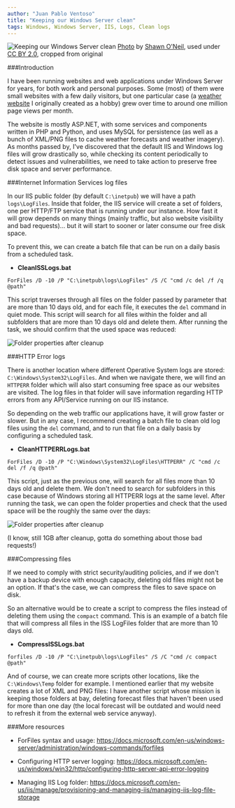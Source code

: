 ```yaml
---
author: "Juan Pablo Ventoso"
title: "Keeping our Windows Server clean"
tags: Windows, Windows Server, IIS, Logs, Clean logs
---
```


<img src="https://raw.githubusercontent.com/juanpabloventoso/end-point-blog/master/2019/09/27/keeping-our-windows-server-clean/cover.jpg" alt="Keeping our Windows Server clean" /> [Photo](https://flic.kr/p/ofjEj4) by [Shawn O'Neil](https://www.flickr.com/photos/oneilsh/), used under [CC BY 2.0](https://creativecommons.org/licenses/by/2.0/), cropped from original


###Introduction

I have been running websites and web applications under Windows Server for years, for both work and personal purposes. Some (most) of them were small websites with a few daily visitors, but one particular case (a <a href="https://www.pronosticoextendido.net" target="_blank">weather website</a> I originally created as a hobby) grew over time to around one million page views per month.

The website is mostly ASP.NET, with some services and components written in PHP and Python, and uses MySQL for persistence (as well as a bunch of XML/PNG files to cache weather forecasts and weather imagery). As months passed by, I've discovered that the default IIS and Windows log files will grow drastically so, while checking its content periodically to detect issues and vulnerabilities, we need to take action to preserve free disk space and server performance.


###Internet Information Services log files

In our IIS public folder (by default ```C:\inetpub```) we will have a path ```logs\LogFiles```. Inside that folder, the IIS service will create a set of folders, one per HTTP/FTP service that is running under our instance. How fast it will grow depends on many things (mainly traffic, but also website visibility and bad requests)... but it will start to sooner or later consume our free disk space.

To prevent this, we can create a batch file that can be run on a daily basis from a scheduled task.

* <b>CleanISSLogs.bat</b>

```batch
ForFiles /D -10 /P "C:\inetpub\logs\LogFiles" /S /C "cmd /c del /f /q @path"
```

This script traverses through all files on the folder passed by parameter that are more than 10 days old, and for each file, it executes the ```del``` command in quiet mode. This script will search for all files within the folder and all subfolders that are more than 10 days old and delete them. After running the task, we should confirm that the used space was reduced:

![Folder properties after cleanup](https://raw.githubusercontent.com/juanpabloventoso/end-point-blog/master/2019/09/27/keeping-our-windows-server-clean/logfiles-space-green-check.jpg)


###HTTP Error logs

There is another location where different Operative System logs are stored: ```C:\Windows\System32\LogFiles```. And when we navigate there, we will find an ```HTTPERR``` folder which will also start consuming free space as our websites are visited. The log files in that folder will save information regarding HTTP errors from any API/Service running on our IIS instance.

So depending on the web traffic our applications have, it will grow faster or slower. But in any case, I recommend creating a batch file to clean old log files using the ```del``` command, and to run that file on a daily basis by configuring a scheduled task.

* <b>CleanHTTPERRLogs.bat</b>

```batch
ForFiles /D -10 /P "C:\Windows\System32\LogFiles\HTTPERR" /C "cmd /c del /f /q @path"
```

This script, just as the previous one, will search for all files more than 10 days old and delete them. We don't need to search for subfolders in this case because of Windows storing all HTTPERR logs at the same level. After running the task, we can open the folder properties and check that the used space will be the roughly the same over the days:

![Folder properties after cleanup](https://raw.githubusercontent.com/juanpabloventoso/end-point-blog/master/2019/09/27/keeping-our-windows-server-clean/httperr-space-green-check.jpg)

(I know, still 1GB after cleanup, gotta do something about those bad requests!)


###Compressing files

If we need to comply with strict security/auditing policies, and if we don't have a backup device with enough capacity, deleting old files might not be an option. If that's the case, we can compress the files to save space on disk.

So an alternative would be to create a script to compress the files instead of deleting them using the ```compact``` command. This is an example of a batch file that will compress all files in the ISS LogFiles folder that are more than 10 days old.

* <b>CompressISSLogs.bat</b>

```batch
forfiles /D -10 /P "C:\inetpub\logs\LogFiles" /S /C "cmd /c compact @path"
```

And of course, we can create more scripts other locations, like the ```C:\Windows\Temp``` folder for example. I mentioned earlier that my website creates a lot of XML and PNG files: I have another script whose mission is keeping those folders at bay, deleting forecast files that haven't been used for more than one day (the local forecast will be outdated and would need to refresh it from the external web service anyway).


###More resources

* ForFiles syntax and usage: https://docs.microsoft.com/en-us/windows-server/administration/windows-commands/forfiles

* Configuring HTTP server logging: https://docs.microsoft.com/en-us/windows/win32/http/configuring-http-server-api-error-logging

* Managing IIS Log folder: https://docs.microsoft.com/en-us/iis/manage/provisioning-and-managing-iis/managing-iis-log-file-storage